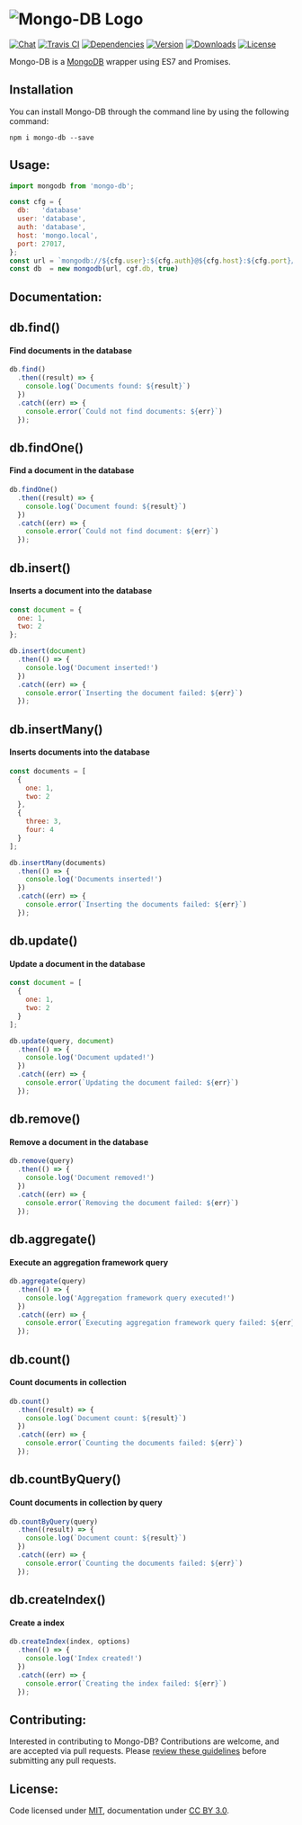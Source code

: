 # ![Mongo-DB Logo](https://img.minora.io/banner/git/database.png)

[![Chat](https://img.shields.io/gitter/room/minora-oss/mongodb.svg?style=flat-square)](https://gitter.im/minora-oss/mongodb)
[![Travis CI](https://img.shields.io/travis/minora-oss/mongodb.svg?style=flat-square)](https://travis-ci.org/minora-oss/mongodb)
[![Dependencies](https://img.shields.io/david/minora-oss/mongodb.svg?style=flat-square)](https://david-dm.org/minora-oss/mongodb)
[![Version](https://img.shields.io/npm/v/mongo-db.svg?style=flat-square)](https://www.npmjs.com/package/mongo-db)
[![Downloads](https://img.shields.io/npm/dt/mongo-db.svg?style=flat-square)](https://www.npmjs.com/package/mongo-db)
[![License](https://img.shields.io/npm/l/mongo-db.svg?style=flat-square)](https://www.npmjs.com/package/mongo-db)

Mongo-DB is a [MongoDB](https://www.npmjs.com/package/mongodb) wrapper using ES7 and Promises.

## Installation

You can install Mongo-DB through the command line by using the following command:

```
npm i mongo-db --save
```

## Usage:

```javascript
import mongodb from 'mongo-db';

const cfg = {
  db:   'database'
  user: 'database',
  auth: 'database',
  host: 'mongo.local',
  port: 27017,
};
const url = `mongodb://${cfg.user}:${cfg.auth}@${cfg.host}:${cfg.port}/${cfg.db}`
const db  = new mongodb(url, cgf.db, true)
```

## Documentation:

db.find()
---------
#### Find documents in the database

```javascript
db.find()
  .then((result) => {
    console.log(`Documents found: ${result}`)
  })
  .catch((err) => {
    console.error(`Could not find documents: ${err}`)
  });
```

db.findOne()
------------
#### Find a document in the database

```javascript
db.findOne()
  .then((result) => {
    console.log(`Document found: ${result}`)
  })
  .catch((err) => {
    console.error(`Could not find document: ${err}`)
  });
```

db.insert()
-----------
#### Inserts a document into the database

```javascript
const document = {
  one: 1,
  two: 2
};

db.insert(document)
  .then(() => {
    console.log('Document inserted!')
  })
  .catch((err) => {
    console.error(`Inserting the document failed: ${err}`)
  });
```

db.insertMany()
---------------
#### Inserts documents into the database

```javascript
const documents = [
  {
    one: 1,
    two: 2
  },
  {
    three: 3,
    four: 4
  }
];

db.insertMany(documents)
  .then(() => {
    console.log('Documents inserted!')
  })
  .catch((err) => {
    console.error(`Inserting the documents failed: ${err}`)
  });
```

db.update()
-----------
#### Update a document in the database

```javascript
const document = [
  {
    one: 1,
    two: 2
  }
];

db.update(query, document)
  .then(() => {
    console.log('Document updated!')
  })
  .catch((err) => {
    console.error(`Updating the document failed: ${err}`)
  });
```

db.remove()
-----------
#### Remove a document in the database

```javascript
db.remove(query)
  .then(() => {
    console.log('Document removed!')
  })
  .catch((err) => {
    console.error(`Removing the document failed: ${err}`)
  });
```

db.aggregate()
--------------
#### Execute an aggregation framework query

```javascript
db.aggregate(query)
  .then(() => {
    console.log('Aggregation framework query executed!')
  })
  .catch((err) => {
    console.error(`Executing aggregation framework query failed: ${err}`)
  });
```

db.count()
----------
#### Count documents in collection

```javascript
db.count()
  .then((result) => {
    console.log(`Document count: ${result}`)
  })
  .catch((err) => {
    console.error(`Counting the documents failed: ${err}`)
  });
```

db.countByQuery()
-----------------
#### Count documents in collection by query

```javascript
db.countByQuery(query)
  .then((result) => {
    console.log(`Document count: ${result}`)
  })
  .catch((err) => {
    console.error(`Counting the documents failed: ${err}`)
  });
```

db.createIndex()
-----------------
#### Create a index

```javascript
db.createIndex(index, options)
  .then(() => {
    console.log('Index created!')
  })
  .catch((err) => {
    console.error(`Creating the index failed: ${err}`)
  });
```

## Contributing:

Interested in contributing to Mongo-DB? Contributions are welcome, and are accepted via pull requests. Please [review these guidelines](https://github.com/minora-oss/mongodb/blob/master/contributing.md) before submitting any pull requests.

## License:
Code licensed under [MIT](https://github.com/minora-oss/mongodb/blob/master/license.md), documentation under [CC BY 3.0](https://creativecommons.org/licenses/by/3.0/).
